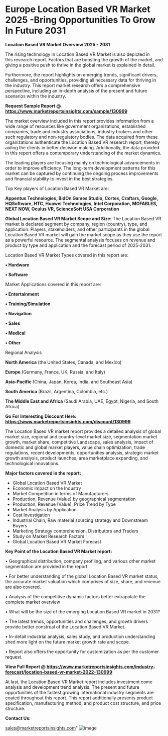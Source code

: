 # Europe Location Based VR Market 2025 -Bring Opportunities To Grow In Future 2031

<Strong> Location Based VR Market Overview 2025 - 2031</strong>

The rising technology in Location Based VR Market is also depicted in this research report. Factors that are boosting the growth of the market, and giving a positive push to thrive in the global market is explained in detail.

Furthermore, the report highlights on emerging trends, significant drivers, challenges, and opportunities, providing all necessary data for thriving in the industry. This report market research offers a comprehensive perspective, including an in-depth analysis of the present and future scenarios within the industry.

<strong>Request Sample Report @ <a href=https://www.marketreportsinsights.com/sample/130999>https://www.marketreportsinsights.com/sample/130999</a></strong>

The market overview included in this report provides information from a wide range of resources like government organizations, established companies, trade and industry associations, industry brokers and other such regulatory and non-regulatory bodies. The data acquired from these organizations authenticate the Location Based VR research report, thereby aiding the clients in better decision making. Additionally, the data provided in this report offers a contemporary understanding of the market dynamics.

The leading players are focusing mainly on technological advancements in order to improve efficiency. The long-term development patterns for this market can be captured by continuing the ongoing process improvements and financial stability to invest in the best strategies.

Top Key players of Location Based VR Market are:

<strong>Appentus Technologies, BidOn Games Studio, Cortex, Craftars, Google, HQSoftware, HTC, Huawei Technologies, Intel Corporation, MOFABLES, NEXT NOW, Oculus VR, ScienceSoft USA Corporation</strong>

<strong><b>Global Location Based VR Market Scope and Size:</b></strong>
The Location Based VR market is declared segment by company, region (country), type, and application. Players, stakeholders, and other participants in the global Location Based VR market will gain the market scope as they use the report as a powerful resource. The segmental analysis focuses on revenue and product by type and application and the forecast period of 2025-2031.

Location Based VR Market Types covered in this report are:

<strong>• Hardware

• Software</strong>

Market Applications covered in this report are:

<strong>• Entertainment

• Training/Simulation

• Navigation

• Sales

• Medical

• Other</strong> 

Regional Analysis

<strong>North America</strong> (the United States, Canada, and Mexico)

<strong>Europe</strong> (Germany, France, UK, Russia, and Italy)

<strong>Asia-Pacific</strong> (China, Japan, Korea, India, and Southeast Asia)

<strong>South America</strong> (Brazil, Argentina, Colombia, etc.)

<strong>The Middle East and Africa</strong> (Saudi Arabia, UAE, Egypt, Nigeria, and South Africa)

<strong>Go For Interesting Discount Here: <a href=https://www.marketreportsinsights.com/discount/130999>https://www.marketreportsinsights.com/discount/130999</a></strong>

The Location Based VR market report provides a detailed analysis of global market size, regional and country-level market size, segmentation market growth, market share, competitive Landscape, sales analysis, impact of domestic and global market players, value chain optimization, trade regulations, recent developments, opportunities analysis, strategic market growth analysis, product launches, area marketplace expanding, and technological innovations.

<strong><b>Major factors covered in the report:</b></strong>
<ul>
  <li>Global Location Based VR Market </li>
  <li>Economic Impact on the Industry</li>
  <li>Market Competition in terms of Manufacturers</li>
  <li>Production, Revenue (Value) by geographical segmentation</li>
  <li>Production, Revenue (Value), Price Trend by Type</li>
  <li>Market Analysis by Application</li>
  <li>Cost Investigation</li>
  <li>Industrial Chain, Raw material sourcing strategy and Downstream Buyers</li>
  <li>Marketing Strategy comprehension, Distributors and Traders</li>
  <li>Study on Market Research Factors</li>
  <li>Global Location Based VR Market Forecast</li>
</ul>

<strong><b>Key Point of the Location Based VR Market report:</b></strong>

• Geographical distribution, company profiling, and various other market segmentation are provided in the report.

• For better understanding of the global Location Based VR market status, the accurate market valuation which comprises of size, share, and revenue are also covered.

• Analysis of the competitive dynamic factors better extrapolate the complete market overview

• What will be the size of the emerging Location Based VR market in 2031?

• The latest trends, opportunities and challenges, and growth drivers provide better construal of the Location Based VR Market.

• In-detail industrial analysis, sales study, and production understanding shed more light on the future market growth rate and scope.

• Report also offers the opportunity for customization as per the customer request.

<strong><b>View Full Report @ <a href=https://www.marketreportsinsights.com/industry-forecast/location-based-vr-market-2022-130999>https://www.marketreportsinsights.com/industry-forecast/location-based-vr-market-2022-130999</a></b></strong>


At last, the Location Based VR Market report includes investment come analysis and development trend analysis. The present and future opportunities of the fastest growing international industry segments are coated throughout this report. This report additionally presents product specification, manufacturing method, and product cost structure, and price structure.

<strong>Contact Us:</strong>

sales@marketreportsinsights.com"
![image](https://github.com/user-attachments/assets/519c3083-a1d9-43dc-824a-51aa4b79811f)
